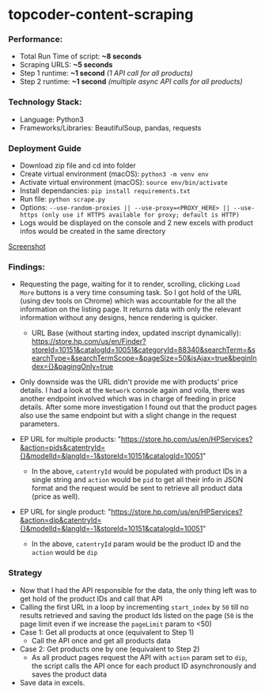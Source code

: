 # topcoder-content-scraping

### Performance:

- Total Run Time of script: **~8 seconds**
- Scraping URLS: **~5 seconds**
- Step 1 runtime: **~1 second** *(1 API call for all products)*
- Step 2 runtime: **~1 second** *(multiple async API calls for all products)*

### Technology Stack:

- Language: Python3
- Frameworks/Libraries: BeautifulSoup, pandas, requests

### Deployment Guide

- Download zip file and cd into folder
- Create virtual environment (macOS): `python3 -m venv env`
- Activate virtual environment (macOS): `source env/bin/activate`
- Install dependancies: `pip install requirements.txt`
- Run file: `python scrape.py`
- Options: `--use-random-proxies || --use-proxy=<PROXY_HERE> || --use-https (only use if HTTPS available for proxy; default is HTTP)`
- Logs would be displayed on the console and 2 new excels with product infos would be created in the same directory

[Screenshot](./screenshot.png)

### Findings:

- Requesting the page, waiting for it to render, scrolling, clicking `Load More` buttons is a very time consuming task. So I got hold of the URL (using dev tools on Chrome) which was accountable for the all the information on the listing page. It returns data with only the relevant information without any designs, hence rendering is quicker.
  - URL Base (without starting index, updated inscript dynamically): https://store.hp.com/us/en/Finder?storeId=10151&catalogId=10051&categoryId=88340&searchTerm=&searchType=&searchTermScope=&pageSize=50&isAjax=true&beginIndex={}&pagingOnly=true

 - Only downside was the URL didn't provide me with products' price details. I had a look at the `Network` console again and voila, there was another endpoint involved which was in charge of feeding in price details. After some more investigation I found out that the product pages also use the same endpoint but with a slight change in the request parameters.
  - EP URL for multiple products: "https://store.hp.com/us/en/HPServices?&action=pids&catentryId={}&modelId=&langId=-1&storeId=10151&catalogId=10051"
    - In the above, `catentryId` would be populated with product IDs in a single string and `action` would be `pid` to get all their info in JSON format and the request would be sent to retrieve all product data (price as well).
  - EP URL for single product: "https://store.hp.com/us/en/HPServices?&action=dip&catentryId={}&modelId=&langId=-1&storeId=10151&catalogId=10051"
     - In the above, `catentryId` param would be the product ID and the `action` would be `dip`

### Strategy

- Now that I had the API responsible for the data, the only thing left was to get hold of the product IDs and call that API
- Calling the first URL in a loop by incrementing `start_index` by `50` till no results retrieved and saving the product Ids listed on the page (`50` is the page limit even if we increase the `pageLimit` param to <50)
- Case 1: Get all products at once (equivalent to Step 1)
  - Call the API once and get all products data
- Case 2: Get products one by one (equivalent to Step 2)
  - As all product pages request the API with `action` param set to `dip`, the script calls the API once for each product ID  asynchronously and saves the product data
- Save data in excels.




 
